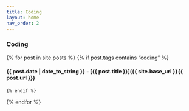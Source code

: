 ```yaml
---
title: Coding
layout: home
nav_order: 2
---
```


### Coding
{% for post in site.posts %}
    {% if post.tags contains “coding” %}
#### {{ post.date | date_to_string }} - [{{ post.title }}]({{ site.base_url }}{{ post.url }})
    
    {% endif %}
{% endfor %}